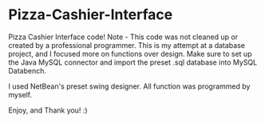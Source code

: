 # Pizza-Cashier-Interface
Pizza Cashier Interface code! 
Note -
This code was not cleaned up or created by a professional programmer. This is my attempt at a database project, and I focused more on functions over design.
Make sure to set up the Java MySQL connector and import the preset .sql database into MySQL Databench.

I used NetBean's preset swing designer. All function was programmed by myself. 

Enjoy, and 
Thank you! :)
